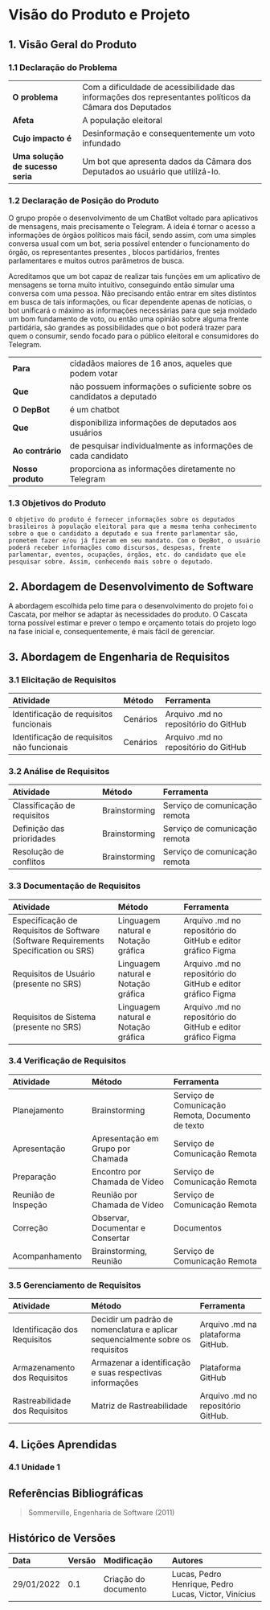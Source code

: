 # Visão do Produto e Projeto

## 1. Visão Geral do Produto

### 1.1 Declaração do Problema
| | |
|:-|:-|
|**O problema**|Com a dificuldade de acessibilidade das informações dos representantes políticos da Câmara dos Deputados|
|**Afeta**|A população eleitoral|
|**Cujo impacto é**|Desinformação e consequentemente um voto infundado|
|**Uma solução de sucesso seria**|Um bot que apresenta dados da Câmara dos Deputados ao usuário que utilizá-lo.|

### 1.2 Declaração de Posição do Produto

O grupo propõe o desenvolvimento de um ChatBot voltado para aplicativos de mensagens, mais precisamente o Telegram. A ideia é tornar o acesso a informações de órgãos políticos mais fácil, sendo assim, com uma simples conversa usual com um bot, seria possível entender o funcionamento do órgão, os representantes presentes , blocos partidários, frentes parlamentares e muitos outros parâmetros de busca.

Acreditamos que um bot capaz de realizar tais funções em um aplicativo de mensagens se torna muito intuitivo, conseguindo então simular uma conversa com uma pessoa. Não precisando então entrar em sites distintos em busca de tais informações, ou ficar dependente apenas de notícias, o bot unificará o máximo as informações necessárias para que seja moldado um bom fundamento de voto, ou então uma opinião sobre alguma frente partidária, são grandes as possibilidades que o bot poderá trazer para quem o consumir, sendo focado para o público eleitoral e consumidores do Telegram.

| | |
|:-|:-|
|**Para**|cidadãos maiores de 16 anos, aqueles que podem votar|
|**Que**|não possuem informações o suficiente sobre os candidatos a deputado|
|**O DepBot**|é um chatbot|
|**Que**|disponibiliza informações de deputados aos usuários|
|**Ao contrário**|de pesquisar individualmente as informações de cada candidato|
|**Nosso produto**|proporciona as informações diretamente no Telegram|

### 1.3 Objetivos do Produto
	O objetivo do produto é fornecer informações sobre os deputados brasileiros à população eleitoral para que a mesma tenha conhecimento sobre o que o candidato a deputado e sua frente parlamentar são, prometem fazer e/ou já fizeram em seu mandato. Com o DepBot, o usuário poderá receber informações como discursos, despesas, frente parlamentar, eventos, ocupações, órgãos, etc. do candidato que ele pesquisar sobre. Assim, conhecendo mais sobre o deputado.
	
## 2. Abordagem de Desenvolvimento de Software

A abordagem escolhida pelo time para o desenvolvimento do projeto foi o Cascata, por melhor se adaptar às necessidades do produto. O Cascata torna possível estimar e prever o tempo e orçamento totais do projeto logo na fase inicial e, consequentemente, é mais fácil de gerenciar.

## 3. Abordagem de Engenharia de Requisitos

### 3.1 Elicitação de Requisitos

|Atividade|Método|Ferramenta|
|:--------|:-----|:---------|
|Identificação de requisitos funcionais|Cenários|Arquivo .md no repositório do GitHub|
|Identificação de requisitos não funcionais|Cenários|Arquivo .md no repositório do GitHub|

### 3.2 Análise de Requisitos

|Atividade|Método|Ferramenta|
|:--------|:-----|:---------|
|Classificação de requisitos|Brainstorming|Serviço de comunicação remota|
|Definição das prioridades|Brainstorming|Serviço de comunicação remota|
|Resolução de conflitos|Brainstorming|Serviço de comunicação remota|

### 3.3 Documentação de Requisitos
|Atividade|Método|Ferramenta|
|:--------|:-----|:---------|
|Especificação de Requisitos de Software (Software Requirements Specification ou SRS)|Linguagem natural e Notação gráfica|Arquivo .md no repositório do GitHub e editor gráfico Figma|
|Requisitos de Usuário (presente no SRS)|Linguagem natural e Notação gráfica|Arquivo .md no repositório do GitHub e editor gráfico Figma|
|Requisitos de Sistema (presente no SRS)|Linguagem natural e Notação gráfica|Arquivo .md no repositório do GitHub e editor gráfico Figma|

### 3.4 Verificação de Requisitos

|Atividade|Método|Ferramenta|
|:--------|:-----|:---------|
Planejamento|Brainstorming|Serviço de Comunicação Remota, Documento de texto
Apresentação|Apresentação em Grupo por Chamada|Serviço de Comunicação Remota
Preparação|Encontro por Chamada de Vídeo|Serviço de Comunicação Remota
Reunião de Inspeção|Reunião por Chamada de Vídeo|Serviço de Comunicação Remota
Correção|Observar, Documentar e Consertar|Documentos
Acompanhamento|Brainstorming, Reunião|Serviço de Comunicação Remota



### 3.5 Gerenciamento de Requisitos

|Atividade|Método|Ferramenta|
|:--------|:-----|:---------|
|Identificação dos Requisitos|Decidir um padrão de nomenclatura e aplicar sequencialmente sobre os requisitos|Arquivo .md na plataforma GitHub.|
|Armazenamento dos Requisitos|Armazenar a identificação e suas respectivas informações|Plataforma GitHub|
|Rastreabilidade dos Requisitos|Matriz de Rastreabilidade|Arquivo .md no repositório GitHub.|

## 4. Lições Aprendidas

### 4.1 Unidade 1

## Referências Bibliográficas

> Sommerville, Engenharia de Software (2011)

## Histórico de Versões
|Data|Versão|Modificação|Autores|
|:---|:-----|:----------|:------|
|29/01/2022|0.1|Criação do documento|Lucas, Pedro Henrique, Pedro Lucas, Victor, Vinícius|

